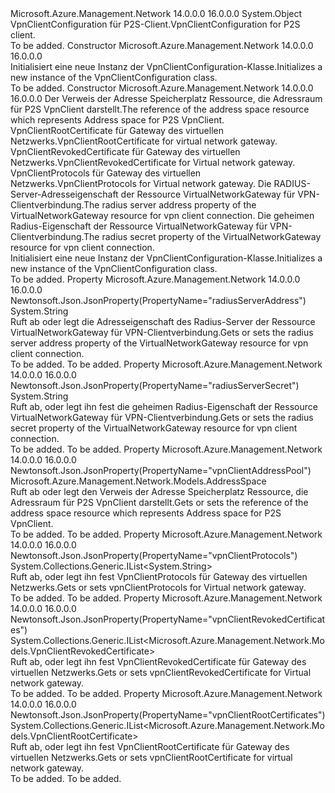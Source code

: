 <Type Name="VpnClientConfiguration" FullName="Microsoft.Azure.Management.Network.Models.VpnClientConfiguration">
  <TypeSignature Language="C#" Value="public class VpnClientConfiguration" />
  <TypeSignature Language="ILAsm" Value=".class public auto ansi beforefieldinit VpnClientConfiguration extends System.Object" />
  <TypeSignature Language="DocId" Value="T:Microsoft.Azure.Management.Network.Models.VpnClientConfiguration" />
  <TypeSignature Language="VB.NET" Value="Public Class VpnClientConfiguration" />
  <TypeSignature Language="F#" Value="type VpnClientConfiguration = class" />
  <AssemblyInfo>
    <AssemblyName>Microsoft.Azure.Management.Network</AssemblyName>
    <AssemblyVersion>14.0.0.0</AssemblyVersion>
    <AssemblyVersion>16.0.0.0</AssemblyVersion>
  </AssemblyInfo>
  <Base>
    <BaseTypeName>System.Object</BaseTypeName>
  </Base>
  <Interfaces />
  <Docs>
    <summary>
            <span data-ttu-id="29d39-101">VpnClientConfiguration für P2S-Client.</span><span class="sxs-lookup"><span data-stu-id="29d39-101">VpnClientConfiguration for P2S client.</span></span>
            </summary>
    <remarks>To be added.</remarks>
  </Docs>
  <Members>
    <Member MemberName=".ctor">
      <MemberSignature Language="C#" Value="public VpnClientConfiguration ();" />
      <MemberSignature Language="ILAsm" Value=".method public hidebysig specialname rtspecialname instance void .ctor() cil managed" />
      <MemberSignature Language="DocId" Value="M:Microsoft.Azure.Management.Network.Models.VpnClientConfiguration.#ctor" />
      <MemberSignature Language="VB.NET" Value="Public Sub New ()" />
      <MemberType>Constructor</MemberType>
      <AssemblyInfo>
        <AssemblyName>Microsoft.Azure.Management.Network</AssemblyName>
        <AssemblyVersion>14.0.0.0</AssemblyVersion>
        <AssemblyVersion>16.0.0.0</AssemblyVersion>
      </AssemblyInfo>
      <Parameters />
      <Docs>
        <summary>
            <span data-ttu-id="29d39-102">Initialisiert eine neue Instanz der VpnClientConfiguration-Klasse.</span><span class="sxs-lookup"><span data-stu-id="29d39-102">Initializes a new instance of the VpnClientConfiguration class.</span></span>
            </summary>
        <remarks>To be added.</remarks>
      </Docs>
    </Member>
    <Member MemberName=".ctor">
      <MemberSignature Language="C#" Value="public VpnClientConfiguration (Microsoft.Azure.Management.Network.Models.AddressSpace vpnClientAddressPool = null, System.Collections.Generic.IList&lt;Microsoft.Azure.Management.Network.Models.VpnClientRootCertificate&gt; vpnClientRootCertificates = null, System.Collections.Generic.IList&lt;Microsoft.Azure.Management.Network.Models.VpnClientRevokedCertificate&gt; vpnClientRevokedCertificates = null, System.Collections.Generic.IList&lt;string&gt; vpnClientProtocols = null, string radiusServerAddress = null, string radiusServerSecret = null);" />
      <MemberSignature Language="ILAsm" Value=".method public hidebysig specialname rtspecialname instance void .ctor(class Microsoft.Azure.Management.Network.Models.AddressSpace vpnClientAddressPool, class System.Collections.Generic.IList`1&lt;class Microsoft.Azure.Management.Network.Models.VpnClientRootCertificate&gt; vpnClientRootCertificates, class System.Collections.Generic.IList`1&lt;class Microsoft.Azure.Management.Network.Models.VpnClientRevokedCertificate&gt; vpnClientRevokedCertificates, class System.Collections.Generic.IList`1&lt;string&gt; vpnClientProtocols, string radiusServerAddress, string radiusServerSecret) cil managed" />
      <MemberSignature Language="DocId" Value="M:Microsoft.Azure.Management.Network.Models.VpnClientConfiguration.#ctor(Microsoft.Azure.Management.Network.Models.AddressSpace,System.Collections.Generic.IList{Microsoft.Azure.Management.Network.Models.VpnClientRootCertificate},System.Collections.Generic.IList{Microsoft.Azure.Management.Network.Models.VpnClientRevokedCertificate},System.Collections.Generic.IList{System.String},System.String,System.String)" />
      <MemberSignature Language="VB.NET" Value="Public Sub New (Optional vpnClientAddressPool As AddressSpace = null, Optional vpnClientRootCertificates As IList(Of VpnClientRootCertificate) = null, Optional vpnClientRevokedCertificates As IList(Of VpnClientRevokedCertificate) = null, Optional vpnClientProtocols As IList(Of String) = null, Optional radiusServerAddress As String = null, Optional radiusServerSecret As String = null)" />
      <MemberSignature Language="F#" Value="new Microsoft.Azure.Management.Network.Models.VpnClientConfiguration : Microsoft.Azure.Management.Network.Models.AddressSpace * System.Collections.Generic.IList&lt;Microsoft.Azure.Management.Network.Models.VpnClientRootCertificate&gt; * System.Collections.Generic.IList&lt;Microsoft.Azure.Management.Network.Models.VpnClientRevokedCertificate&gt; * System.Collections.Generic.IList&lt;string&gt; * string * string -&gt; Microsoft.Azure.Management.Network.Models.VpnClientConfiguration" Usage="new Microsoft.Azure.Management.Network.Models.VpnClientConfiguration (vpnClientAddressPool, vpnClientRootCertificates, vpnClientRevokedCertificates, vpnClientProtocols, radiusServerAddress, radiusServerSecret)" />
      <MemberType>Constructor</MemberType>
      <AssemblyInfo>
        <AssemblyName>Microsoft.Azure.Management.Network</AssemblyName>
        <AssemblyVersion>14.0.0.0</AssemblyVersion>
        <AssemblyVersion>16.0.0.0</AssemblyVersion>
      </AssemblyInfo>
      <Parameters>
        <Parameter Name="vpnClientAddressPool" Type="Microsoft.Azure.Management.Network.Models.AddressSpace" />
        <Parameter Name="vpnClientRootCertificates" Type="System.Collections.Generic.IList&lt;Microsoft.Azure.Management.Network.Models.VpnClientRootCertificate&gt;" />
        <Parameter Name="vpnClientRevokedCertificates" Type="System.Collections.Generic.IList&lt;Microsoft.Azure.Management.Network.Models.VpnClientRevokedCertificate&gt;" />
        <Parameter Name="vpnClientProtocols" Type="System.Collections.Generic.IList&lt;System.String&gt;" />
        <Parameter Name="radiusServerAddress" Type="System.String" />
        <Parameter Name="radiusServerSecret" Type="System.String" />
      </Parameters>
      <Docs>
        <param name="vpnClientAddressPool"><span data-ttu-id="29d39-103">Der Verweis der Adresse Speicherplatz Ressource, die Adressraum für P2S VpnClient darstellt.</span><span class="sxs-lookup"><span data-stu-id="29d39-103">The reference of the address space resource which represents Address space for P2S VpnClient.</span></span></param>
        <param name="vpnClientRootCertificates"><span data-ttu-id="29d39-104">VpnClientRootCertificate für Gateway des virtuellen Netzwerks.</span><span class="sxs-lookup"><span data-stu-id="29d39-104">VpnClientRootCertificate for virtual network gateway.</span></span></param>
        <param name="vpnClientRevokedCertificates"><span data-ttu-id="29d39-105">VpnClientRevokedCertificate für Gateway des virtuellen Netzwerks.</span><span class="sxs-lookup"><span data-stu-id="29d39-105">VpnClientRevokedCertificate for Virtual network gateway.</span></span></param>
        <param name="vpnClientProtocols"><span data-ttu-id="29d39-106">VpnClientProtocols für Gateway des virtuellen Netzwerks.</span><span class="sxs-lookup"><span data-stu-id="29d39-106">VpnClientProtocols for Virtual network gateway.</span></span></param>
        <param name="radiusServerAddress"><span data-ttu-id="29d39-107">Die RADIUS-Server-Adresseigenschaft der Ressource VirtualNetworkGateway für VPN-Clientverbindung.</span><span class="sxs-lookup"><span data-stu-id="29d39-107">The radius server address property of the VirtualNetworkGateway resource for vpn client connection.</span></span></param>
        <param name="radiusServerSecret"><span data-ttu-id="29d39-108">Die geheimen Radius-Eigenschaft der Ressource VirtualNetworkGateway für VPN-Clientverbindung.</span><span class="sxs-lookup"><span data-stu-id="29d39-108">The radius secret property of the VirtualNetworkGateway resource for vpn client connection.</span></span></param>
        <summary>
            <span data-ttu-id="29d39-109">Initialisiert eine neue Instanz der VpnClientConfiguration-Klasse.</span><span class="sxs-lookup"><span data-stu-id="29d39-109">Initializes a new instance of the VpnClientConfiguration class.</span></span>
            </summary>
        <remarks>To be added.</remarks>
      </Docs>
    </Member>
    <Member MemberName="RadiusServerAddress">
      <MemberSignature Language="C#" Value="public string RadiusServerAddress { get; set; }" />
      <MemberSignature Language="ILAsm" Value=".property instance string RadiusServerAddress" />
      <MemberSignature Language="DocId" Value="P:Microsoft.Azure.Management.Network.Models.VpnClientConfiguration.RadiusServerAddress" />
      <MemberSignature Language="VB.NET" Value="Public Property RadiusServerAddress As String" />
      <MemberSignature Language="F#" Value="member this.RadiusServerAddress : string with get, set" Usage="Microsoft.Azure.Management.Network.Models.VpnClientConfiguration.RadiusServerAddress" />
      <MemberType>Property</MemberType>
      <AssemblyInfo>
        <AssemblyName>Microsoft.Azure.Management.Network</AssemblyName>
        <AssemblyVersion>14.0.0.0</AssemblyVersion>
        <AssemblyVersion>16.0.0.0</AssemblyVersion>
      </AssemblyInfo>
      <Attributes>
        <Attribute>
          <AttributeName>Newtonsoft.Json.JsonProperty(PropertyName="radiusServerAddress")</AttributeName>
        </Attribute>
      </Attributes>
      <ReturnValue>
        <ReturnType>System.String</ReturnType>
      </ReturnValue>
      <Docs>
        <summary>
            <span data-ttu-id="29d39-110">Ruft ab oder legt die Adresseigenschaft des Radius-Server der Ressource VirtualNetworkGateway für VPN-Clientverbindung.</span><span class="sxs-lookup"><span data-stu-id="29d39-110">Gets or sets the radius server address property of the VirtualNetworkGateway resource for vpn client connection.</span></span>
            </summary>
        <value>To be added.</value>
        <remarks>To be added.</remarks>
      </Docs>
    </Member>
    <Member MemberName="RadiusServerSecret">
      <MemberSignature Language="C#" Value="public string RadiusServerSecret { get; set; }" />
      <MemberSignature Language="ILAsm" Value=".property instance string RadiusServerSecret" />
      <MemberSignature Language="DocId" Value="P:Microsoft.Azure.Management.Network.Models.VpnClientConfiguration.RadiusServerSecret" />
      <MemberSignature Language="VB.NET" Value="Public Property RadiusServerSecret As String" />
      <MemberSignature Language="F#" Value="member this.RadiusServerSecret : string with get, set" Usage="Microsoft.Azure.Management.Network.Models.VpnClientConfiguration.RadiusServerSecret" />
      <MemberType>Property</MemberType>
      <AssemblyInfo>
        <AssemblyName>Microsoft.Azure.Management.Network</AssemblyName>
        <AssemblyVersion>14.0.0.0</AssemblyVersion>
        <AssemblyVersion>16.0.0.0</AssemblyVersion>
      </AssemblyInfo>
      <Attributes>
        <Attribute>
          <AttributeName>Newtonsoft.Json.JsonProperty(PropertyName="radiusServerSecret")</AttributeName>
        </Attribute>
      </Attributes>
      <ReturnValue>
        <ReturnType>System.String</ReturnType>
      </ReturnValue>
      <Docs>
        <summary>
            <span data-ttu-id="29d39-111">Ruft ab, oder legt ihn fest die geheimen Radius-Eigenschaft der Ressource VirtualNetworkGateway für VPN-Clientverbindung.</span><span class="sxs-lookup"><span data-stu-id="29d39-111">Gets or sets the radius secret property of the VirtualNetworkGateway resource for vpn client connection.</span></span>
            </summary>
        <value>To be added.</value>
        <remarks>To be added.</remarks>
      </Docs>
    </Member>
    <Member MemberName="VpnClientAddressPool">
      <MemberSignature Language="C#" Value="public Microsoft.Azure.Management.Network.Models.AddressSpace VpnClientAddressPool { get; set; }" />
      <MemberSignature Language="ILAsm" Value=".property instance class Microsoft.Azure.Management.Network.Models.AddressSpace VpnClientAddressPool" />
      <MemberSignature Language="DocId" Value="P:Microsoft.Azure.Management.Network.Models.VpnClientConfiguration.VpnClientAddressPool" />
      <MemberSignature Language="VB.NET" Value="Public Property VpnClientAddressPool As AddressSpace" />
      <MemberSignature Language="F#" Value="member this.VpnClientAddressPool : Microsoft.Azure.Management.Network.Models.AddressSpace with get, set" Usage="Microsoft.Azure.Management.Network.Models.VpnClientConfiguration.VpnClientAddressPool" />
      <MemberType>Property</MemberType>
      <AssemblyInfo>
        <AssemblyName>Microsoft.Azure.Management.Network</AssemblyName>
        <AssemblyVersion>14.0.0.0</AssemblyVersion>
        <AssemblyVersion>16.0.0.0</AssemblyVersion>
      </AssemblyInfo>
      <Attributes>
        <Attribute>
          <AttributeName>Newtonsoft.Json.JsonProperty(PropertyName="vpnClientAddressPool")</AttributeName>
        </Attribute>
      </Attributes>
      <ReturnValue>
        <ReturnType>Microsoft.Azure.Management.Network.Models.AddressSpace</ReturnType>
      </ReturnValue>
      <Docs>
        <summary>
            <span data-ttu-id="29d39-112">Ruft ab oder legt den Verweis der Adresse Speicherplatz Ressource, die Adressraum für P2S VpnClient darstellt.</span><span class="sxs-lookup"><span data-stu-id="29d39-112">Gets or sets the reference of the address space resource which represents Address space for P2S VpnClient.</span></span>
            </summary>
        <value>To be added.</value>
        <remarks>To be added.</remarks>
      </Docs>
    </Member>
    <Member MemberName="VpnClientProtocols">
      <MemberSignature Language="C#" Value="public System.Collections.Generic.IList&lt;string&gt; VpnClientProtocols { get; set; }" />
      <MemberSignature Language="ILAsm" Value=".property instance class System.Collections.Generic.IList`1&lt;string&gt; VpnClientProtocols" />
      <MemberSignature Language="DocId" Value="P:Microsoft.Azure.Management.Network.Models.VpnClientConfiguration.VpnClientProtocols" />
      <MemberSignature Language="VB.NET" Value="Public Property VpnClientProtocols As IList(Of String)" />
      <MemberSignature Language="F#" Value="member this.VpnClientProtocols : System.Collections.Generic.IList&lt;string&gt; with get, set" Usage="Microsoft.Azure.Management.Network.Models.VpnClientConfiguration.VpnClientProtocols" />
      <MemberType>Property</MemberType>
      <AssemblyInfo>
        <AssemblyName>Microsoft.Azure.Management.Network</AssemblyName>
        <AssemblyVersion>14.0.0.0</AssemblyVersion>
        <AssemblyVersion>16.0.0.0</AssemblyVersion>
      </AssemblyInfo>
      <Attributes>
        <Attribute>
          <AttributeName>Newtonsoft.Json.JsonProperty(PropertyName="vpnClientProtocols")</AttributeName>
        </Attribute>
      </Attributes>
      <ReturnValue>
        <ReturnType>System.Collections.Generic.IList&lt;System.String&gt;</ReturnType>
      </ReturnValue>
      <Docs>
        <summary>
            <span data-ttu-id="29d39-113">Ruft ab, oder legt ihn fest VpnClientProtocols für Gateway des virtuellen Netzwerks.</span><span class="sxs-lookup"><span data-stu-id="29d39-113">Gets or sets vpnClientProtocols for Virtual network gateway.</span></span>
            </summary>
        <value>To be added.</value>
        <remarks>To be added.</remarks>
      </Docs>
    </Member>
    <Member MemberName="VpnClientRevokedCertificates">
      <MemberSignature Language="C#" Value="public System.Collections.Generic.IList&lt;Microsoft.Azure.Management.Network.Models.VpnClientRevokedCertificate&gt; VpnClientRevokedCertificates { get; set; }" />
      <MemberSignature Language="ILAsm" Value=".property instance class System.Collections.Generic.IList`1&lt;class Microsoft.Azure.Management.Network.Models.VpnClientRevokedCertificate&gt; VpnClientRevokedCertificates" />
      <MemberSignature Language="DocId" Value="P:Microsoft.Azure.Management.Network.Models.VpnClientConfiguration.VpnClientRevokedCertificates" />
      <MemberSignature Language="VB.NET" Value="Public Property VpnClientRevokedCertificates As IList(Of VpnClientRevokedCertificate)" />
      <MemberSignature Language="F#" Value="member this.VpnClientRevokedCertificates : System.Collections.Generic.IList&lt;Microsoft.Azure.Management.Network.Models.VpnClientRevokedCertificate&gt; with get, set" Usage="Microsoft.Azure.Management.Network.Models.VpnClientConfiguration.VpnClientRevokedCertificates" />
      <MemberType>Property</MemberType>
      <AssemblyInfo>
        <AssemblyName>Microsoft.Azure.Management.Network</AssemblyName>
        <AssemblyVersion>14.0.0.0</AssemblyVersion>
        <AssemblyVersion>16.0.0.0</AssemblyVersion>
      </AssemblyInfo>
      <Attributes>
        <Attribute>
          <AttributeName>Newtonsoft.Json.JsonProperty(PropertyName="vpnClientRevokedCertificates")</AttributeName>
        </Attribute>
      </Attributes>
      <ReturnValue>
        <ReturnType>System.Collections.Generic.IList&lt;Microsoft.Azure.Management.Network.Models.VpnClientRevokedCertificate&gt;</ReturnType>
      </ReturnValue>
      <Docs>
        <summary>
            <span data-ttu-id="29d39-114">Ruft ab, oder legt ihn fest VpnClientRevokedCertificate für Gateway des virtuellen Netzwerks.</span><span class="sxs-lookup"><span data-stu-id="29d39-114">Gets or sets vpnClientRevokedCertificate for Virtual network gateway.</span></span>
            </summary>
        <value>To be added.</value>
        <remarks>To be added.</remarks>
      </Docs>
    </Member>
    <Member MemberName="VpnClientRootCertificates">
      <MemberSignature Language="C#" Value="public System.Collections.Generic.IList&lt;Microsoft.Azure.Management.Network.Models.VpnClientRootCertificate&gt; VpnClientRootCertificates { get; set; }" />
      <MemberSignature Language="ILAsm" Value=".property instance class System.Collections.Generic.IList`1&lt;class Microsoft.Azure.Management.Network.Models.VpnClientRootCertificate&gt; VpnClientRootCertificates" />
      <MemberSignature Language="DocId" Value="P:Microsoft.Azure.Management.Network.Models.VpnClientConfiguration.VpnClientRootCertificates" />
      <MemberSignature Language="VB.NET" Value="Public Property VpnClientRootCertificates As IList(Of VpnClientRootCertificate)" />
      <MemberSignature Language="F#" Value="member this.VpnClientRootCertificates : System.Collections.Generic.IList&lt;Microsoft.Azure.Management.Network.Models.VpnClientRootCertificate&gt; with get, set" Usage="Microsoft.Azure.Management.Network.Models.VpnClientConfiguration.VpnClientRootCertificates" />
      <MemberType>Property</MemberType>
      <AssemblyInfo>
        <AssemblyName>Microsoft.Azure.Management.Network</AssemblyName>
        <AssemblyVersion>14.0.0.0</AssemblyVersion>
        <AssemblyVersion>16.0.0.0</AssemblyVersion>
      </AssemblyInfo>
      <Attributes>
        <Attribute>
          <AttributeName>Newtonsoft.Json.JsonProperty(PropertyName="vpnClientRootCertificates")</AttributeName>
        </Attribute>
      </Attributes>
      <ReturnValue>
        <ReturnType>System.Collections.Generic.IList&lt;Microsoft.Azure.Management.Network.Models.VpnClientRootCertificate&gt;</ReturnType>
      </ReturnValue>
      <Docs>
        <summary>
            <span data-ttu-id="29d39-115">Ruft ab, oder legt ihn fest VpnClientRootCertificate für Gateway des virtuellen Netzwerks.</span><span class="sxs-lookup"><span data-stu-id="29d39-115">Gets or sets vpnClientRootCertificate for virtual network gateway.</span></span>
            </summary>
        <value>To be added.</value>
        <remarks>To be added.</remarks>
      </Docs>
    </Member>
  </Members>
</Type>